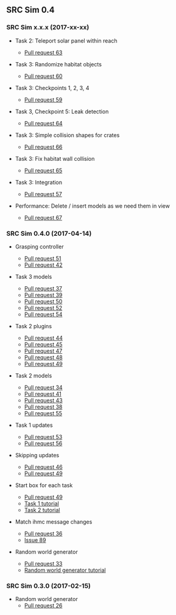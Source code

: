 ## SRC Sim 0.4

### SRC Sim x.x.x (2017-xx-xx)

* Task 2: Teleport solar panel within reach
    * [Pull request 63](https://bitbucket.org/osrf/srcsim/pull-requests/63)

* Task 3: Randomize habitat objects
    * [Pull request 60](https://bitbucket.org/osrf/srcsim/pull-requests/60)

* Task 3: Checkpoints 1, 2, 3, 4
    * [Pull request 59](https://bitbucket.org/osrf/srcsim/pull-requests/59)

* Task 3, Checkpoint 5: Leak detection
    * [Pull request 64](https://bitbucket.org/osrf/srcsim/pull-requests/64)

* Task 3: Simple collision shapes for crates
    * [Pull request 66](https://bitbucket.org/osrf/srcsim/pull-requests/66)

* Task 3: Fix habitat wall collision
    * [Pull request 65](https://bitbucket.org/osrf/srcsim/pull-requests/65)

* Task 3: Integration
    * [Pull request 57](https://bitbucket.org/osrf/srcsim/pull-requests/57)

* Performance: Delete / insert models as we need them in view
    * [Pull request 67](https://bitbucket.org/osrf/srcsim/pull-requests/67)

### SRC Sim 0.4.0 (2017-04-14)

* Grasping controller
    * [Pull request 51](https://bitbucket.org/osrf/srcsim/pull-requests/51)
    * [Pull request 42](https://bitbucket.org/osrf/srcsim/pull-requests/42)

* Task 3 models
    * [Pull request 37](https://bitbucket.org/osrf/srcsim/pull-requests/37)
    * [Pull request 39](https://bitbucket.org/osrf/srcsim/pull-requests/39)
    * [Pull request 50](https://bitbucket.org/osrf/srcsim/pull-requests/50)
    * [Pull request 52](https://bitbucket.org/osrf/srcsim/pull-requests/52)
    * [Pull request 54](https://bitbucket.org/osrf/srcsim/pull-requests/54)

* Task 2 plugins
    * [Pull request 44](https://bitbucket.org/osrf/srcsim/pull-requests/44)
    * [Pull request 45](https://bitbucket.org/osrf/srcsim/pull-requests/45)
    * [Pull request 47](https://bitbucket.org/osrf/srcsim/pull-requests/47)
    * [Pull request 48](https://bitbucket.org/osrf/srcsim/pull-requests/48)
    * [Pull request 49](https://bitbucket.org/osrf/srcsim/pull-requests/49)

* Task 2 models
    * [Pull request 34](https://bitbucket.org/osrf/srcsim/pull-requests/34)
    * [Pull request 41](https://bitbucket.org/osrf/srcsim/pull-requests/41)
    * [Pull request 43](https://bitbucket.org/osrf/srcsim/pull-requests/43)
    * [Pull request 38](https://bitbucket.org/osrf/srcsim/pull-requests/38)
    * [Pull request 55](https://bitbucket.org/osrf/srcsim/pull-requests/55)

* Task 1 updates
    * [Pull request 53](https://bitbucket.org/osrf/srcsim/pull-requests/53)
    * [Pull request 56](https://bitbucket.org/osrf/srcsim/pull-requests/56)

* Skipping updates
    * [Pull request 46](https://bitbucket.org/osrf/srcsim/pull-requests/46)
    * [Pull request 49](https://bitbucket.org/osrf/srcsim/pull-requests/49)

* Start box for each task
    * [Pull request 49](https://bitbucket.org/osrf/srcsim/pull-requests/49)
    * [Task 1 tutorial](https://bitbucket.org/osrf/srcsim/wiki/finals_task1)
    * [Task 2 tutorial](https://bitbucket.org/osrf/srcsim/wiki/finals_task2)

* Match ihmc message changes
    * [Pull request 36](https://bitbucket.org/osrf/srcsim/pull-requests/36)
    * [Issue 89](https://bitbucket.org/osrf/srcsim/issues/89/update-walking-script-to-use-new-ihmc)

* Random world generator
    * [Pull request 33](https://bitbucket.org/osrf/srcsim/pull-requests/33)
    * [Random world generator tutorial](https://bitbucket.org/osrf/srcsim/wiki/world_generator)

### SRC Sim 0.3.0 (2017-02-15)

* Random world generator
    * [Pull request 26](https://bitbucket.org/osrf/srcsim/pull-requests/26)
